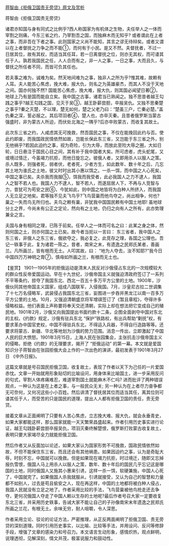 [蒋智由《拒俄卫国责无旁贷》原文及赏析](https://www.vrrw.net/wx/10218.html)

蒋智由《拒俄卫国责无旁贷》

诸君亦知国与身有同式之比例乎?西人称国家为有机体之生物，夫任举人之一体而宰割之则痛，今东三省之约，乃宰割吾之国，而独麻木而无知乎? 或者谓此在上者之事，而非吾在下者之事。此则国家之义尚不能知，其言之谬无待辩矣。或者又谓以在上者督抚之力争之而不能①，而何有于小民。是又不然。夫督抚者，不过一日居其位，故有其权，而适当其任耳，若一日离督抚之位，则亦无其权，而可诿其任于人。孰若我国民之任，人人合而有之，非一人之事，一日之事，大而且久，与督抚之所任者不同，而皆可负其任也。

若夫事之难为，诚难为矣。然天地间难为之事，独非人之所为乎?惟其难，故赖有人耳。夫人能苦心焦虑，挽大难，报大仇，则名之为英雄豪杰，而其人不没于天地之间。国亦何独不然? 国能苦心焦虑，挽大难，报大仇，则其国必闻望日著②，地球上乃有是国而能自立矣。我中国之古事，诸君当已熟闻之。独不思昔者越王勾践之事乎?越王勾践之国，见灭于吴③，越王卧薪尝胆，卒报吴仇。又独不思秦楚之事乎?秦之灭楚，不以理，楚无如何，楚之父老乃曰：“楚虽三户，亡秦必楚。”盖仇秦之深，誓必报之。其后项羽者④，楚人也，亦卒灭秦。且昔者俄罗斯当蒙古强盛时，非为蒙古人所迫，而伏处北海之一隅乎?后亦卒败蒙古，而收复其故土。

此次东三省之约，人咸虑其无可挽救，然吾国民之事，不仅在能挽回此约与否。使此约即废，而我国政民情依然如故，岂能长保此东三省，又岂能于东三省之外，别无他祸乎?若因此迫约之事，视为奇险，引为大辱，而放此至险大辱之圈，大如日轮，日日悬注于国民心目之间，其有补于我中国者大矣。所可虑者，虎头蛇尾，又或境过情迁，今虽竭力抗拒，而他日旋忘之。彼俄人者，又即用杀人以服人之策。杀人既多，则强者死，弱者伏，老者死，少者方生，如此数年、数十年之后，几忘其土地为谁氏之土地，彼又时时出其小惠以饵之。一杀一饵，而中国之人心死矣，中国之事已矣。夫杀我而我服⑤，饵我而我受者，此必我国人之力不逮人，我国人之智不若人也。我国人力不逮人，智不若人，而遂屈居人下，不再与人竞智与力，昔犹可为苟安之民⑥，今犹如此，则中国之地皆将为白种人所挤入，而我国人无立足之地矣。君等独不见夫飞鸟乎?飞鸟营巢而他鸟夺之，尚出相争，何也?巢之一失而鸟无所归也。夫鸟之赖有巢，非犹我中国国民赖有中国土地耶! 虽地球分土之界，今尚未有公正之定论，然向有之土地，仍归之向有人之所有，此亦势理兼全之言。

夫国与身有相同之理，已陈于前矣。任举人之一体而可名之曰：此某之身之体，然则何国之土，则亦何国之土已矣。故今者当扼以一言曰： 东三省者，我中国人之东三省，非俄人之东三省，俄欲夺之，我必复之，此竞存之理，各国之公理也。吾记一轶事于此，复为诸君一陈之。昔者，南宋之末，有遗逸之民郑氏某者，善画兰。凡所画兰，皆有根而无土。人叩其故，曰： “地为人夺去，汝不知耶?”我今日中国四万万神明之胄⑦，慎毋如所画之兰，有根而无土也。



【鉴赏】 1901—1905年的拒俄运动是清末人民反对沙俄侵占东北的一次规模较大的群众性反帝爱国运动。早在十九世纪，沙俄帝国主义就强迫清政府签订了一系列不平等条约，掠夺了我国东北、西北一百五十多万平方公里的土地。1900年，沙俄伙同其他帝国主义国家，组成八国联军，入侵我国。7月，沙皇尼古拉二世调集了十七万名侵略军，武装侵占我国东北三省，妄图进一步吞并黑龙江以南一百多万平方公里的土地。10月，又强迫清朝盛京将军增祺签订了《暂且章程》，夺得许多侵略权益。他们表面上声称要将奉天交还清朝，实际上却在想法把它变成自己的殖民地。1901年2月，沙俄又向我国提出书面约款十二条，企图全面剥夺中国对东北的主权。《约款》规定，沙俄有驻兵东北 “保护”铁路权，有出兵帮助“剿抚”权，有要求革办中国官吏权，中国不得驻兵东北，不得运入兵器，不得自行造路等等。还要求将蒙古、新疆、华北等地划为沙俄的势力范围。消息一传出，立即激起了中国人民的巨大愤怒。1901年3月15日，上海人民在张园集会，主张抗击沙俄帝国主义的侵略，拒绝《约款》的无理要求，揭开了 “拒俄运动” 的第一幕。本文就是爱国知识分子蒋智由在张园拒俄大会上作的一次出色的演讲，最初发表于1901年3月27日 《中外日报》。

这篇文章就是号召国民拒俄卫国，收复故土，表现了作者以天下为己任的一片爱国赤忱。文章一开始就用形象贴切的比喻设问，用身体来比喻国土，进一步采用反问的句式，宰割人体疼痛难忍，难道宰割国土就能麻木不仁吗? 进而批评了两种错误观点，一种认为这是在上者之事，与一般民众无关; 另一种认为在上者尽力奋争都无可奈何，又何况这些小小百姓。然后讲清了督抚居其位而适当其任，离其位则可诿其任于人，而受苦的只是国民的道理，提出人人都有拒俄卫国的责任，责无旁贷。

接着文章从正面阐明了只要有人苦心焦虑，立志挽大难、报大仇，就会永垂青史，如果大家都能这样，那么国家就能一天天繁荣昌盛起来。作者引用历史事实进行论证，越王勾践卧薪尝胆卒报吴仇，项羽灭秦终解楚恨，俄罗斯打败蒙古收复故土，表明只要大家竭尽全力就能拒俄卫国。

然后作者又从反面加以论述，如果大家认为国家形势不可挽救，国政民情依然如故，不但不能保住东三省，而且还会有其他祸患。如果因迫约之事，认为是奇耻大辱，时刻不忘，中国就可以挽救。但是如果现在竭力抗拒，时过境迁，随即又忘掉报仇雪恨，俄国人马上用杀人以服人之策，数年、数十年后的国民几乎忘记这是哪国的土地，同时俄国人又施其小惠来引诱，这样一杀一饵，软硬兼施，中国人心死了，中国就完了。如果俄国人杀我就服从，引诱就接受，又认为自己的智慧和力量都不如别人，过去是苟且偷安之人，现在再这样，中国的土地都将被白种人侵占，我国人民就没有立足之地了。作者采用比较的手法，飞鸟营巢被他鸟抢走还去争夺，更何况俄国人夺走了中国人赖以生存的土地呢?最后作者号召大家一定要收复东北三省，并采用历史轶事，告诫大家不能让自己的子孙像南宋末年遗逸之民郑氏所画之兰花，有根无土。余味无穷，耐人咀嚼，令人深思。

作者采用立论、驳论的论证方法，严密推理，从正反两面阐明了拒俄卫国、责无旁贷的深刻道理。同时引用历史事实，以比喻、比较等手法，并用设问、反问等修辞手段，增强了文章的感染力和号召力。本文语言生动形象，感情炽热，观点鲜明，说理透彻，见解深刻，情文并茂，极富说服力和鼓动性。

